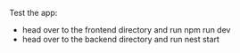 Test the app:
* head over to the frontend directory and run npm run dev
* head over to the backend directory and run nest start
